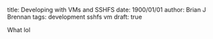 title: Developing with VMs and SSHFS
date: 1900/01/01
author: Brian J Brennan
tags: development sshfs vm
draft: true

What lol
